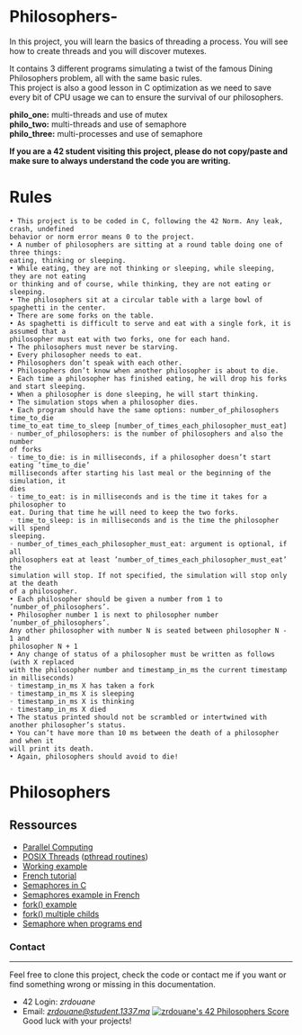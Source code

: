 # Philosophers-
In this project, you will learn the basics of threading a process. You will see how to create threads and you will discover mutexes.

It contains 3 different programs simulating a twist of the famous Dining Philosophers problem, all with the same basic rules.  
This project is also a good lesson in C optimization as we need to save every bit of CPU usage we can to ensure the survival of our philosophers.

**philo_one:** multi-threads and use of mutex  
**philo_two:** multi-threads and use of semaphore  
**philo_three:** multi-processes and use of semaphore

**If you are a 42 student visiting this project, please do not copy/paste and make sure to always understand the code you are writing.**


# Rules
```
• This project is to be coded in C, following the 42 Norm. Any leak, crash, undefined
behavior or norm error means 0 to the project.
• A number of philosophers are sitting at a round table doing one of three things:
eating, thinking or sleeping.
• While eating, they are not thinking or sleeping, while sleeping, they are not eating
or thinking and of course, while thinking, they are not eating or sleeping.
• The philosophers sit at a circular table with a large bowl of spaghetti in the center.
• There are some forks on the table.
• As spaghetti is difficult to serve and eat with a single fork, it is assumed that a
philosopher must eat with two forks, one for each hand.
• The philosophers must never be starving.
• Every philosopher needs to eat.
• Philosophers don’t speak with each other.
• Philosophers don’t know when another philosopher is about to die. 
• Each time a philosopher has finished eating, he will drop his forks and start sleeping.
• When a philosopher is done sleeping, he will start thinking.
• The simulation stops when a philosopher dies.
• Each program should have the same options: number_of_philosophers time_to_die
time_to_eat time_to_sleep [number_of_times_each_philosopher_must_eat]
◦ number_of_philosophers: is the number of philosophers and also the number
of forks
◦ time_to_die: is in milliseconds, if a philosopher doesn’t start eating ’time_to_die’
milliseconds after starting his last meal or the beginning of the simulation, it
dies
◦ time_to_eat: is in milliseconds and is the time it takes for a philosopher to
eat. During that time he will need to keep the two forks.
◦ time_to_sleep: is in milliseconds and is the time the philosopher will spend
sleeping.
◦ number_of_times_each_philosopher_must_eat: argument is optional, if all
philosophers eat at least ’number_of_times_each_philosopher_must_eat’ the
simulation will stop. If not specified, the simulation will stop only at the death
of a philosopher.
• Each philosopher should be given a number from 1 to ’number_of_philosophers’.
• Philosopher number 1 is next to philosopher number ’number_of_philosophers’.
Any other philosopher with number N is seated between philosopher N - 1 and
philosopher N + 1
• Any change of status of a philosopher must be written as follows (with X replaced
with the philosopher number and timestamp_in_ms the current timestamp in milliseconds)
◦ timestamp_in_ms X has taken a fork  
◦ timestamp_in_ms X is sleeping  
◦ timestamp_in_ms X is thinking  
◦ timestamp_in_ms X died  
• The status printed should not be scrambled or intertwined with another philosopher’s status.
• You can’t have more than 10 ms between the death of a philosopher and when it
will print its death.
• Again, philosophers should avoid to die!
```
# Philosophers

## Ressources

* [Parallel Computing](https://computing.llnl.gov/tutorials/parallel_comp/)
* [POSIX Threads](https://computing.llnl.gov/tutorials/pthreads/) ([pthread routines](https://computing.llnl.gov/tutorials/pthreads/#AppendixA))
* [Working example](https://timmurphy.org/2010/05/04/pthreads-in-c-a-minimal-working-example/)
* [French tutorial](https://franckh.developpez.com/tutoriels/posix/pthreads/)
* [Semaphores in C](http://greenteapress.com/thinkos/html/thinkos012.html)
* [Semaphores example in French](http://jean-luc.massat.perso.luminy.univ-amu.fr/ens/docs/thread-sem.html)
* [fork() example](https://timmurphy.org/2014/04/26/using-fork-in-cc-a-minimum-working-example/)
* [fork() multiple childs](https://stackoverflow.com/questions/876605/multiple-child-process)
* [Semaphore when programs end](https://stackoverflow.com/questions/9537068/sem-close-vs-sem-unlink-when-process-terminates)

### Contact
---
Feel free to clone this project, check the code or contact me if you want or find something wrong or missing in this documentation.

* 42 Login:	*zrdouane*
* Email:		*zrdouane@student.1337.ma*
[![zrdouane's 42 Philosophers Score](https://badge42.vercel.app/api/v2/cl1jrultt001109l51mtgnmck/project/2595000)](https://github.com/JaeSeoKim/badge42)
Good luck with your projects!
